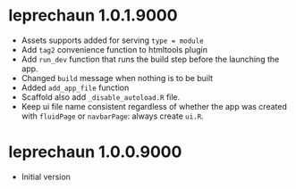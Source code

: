 # leprechaun 1.0.1.9000

- Assets supports added for serving `type = module`
- Add `tag2` convenience function to htmltools plugin
- Add `run_dev` function that runs the build step before
the launching the app.
- Changed `build` message when nothing is to be built
- Added `add_app_file` function
- Scaffold also add `_disable_autoload.R` file.
- Keep ui file name consistent regardless of whether the app
was created with `fluidPage` or `navbarPage`: always create
`ui.R`.

# leprechaun 1.0.0.9000

- Initial version
